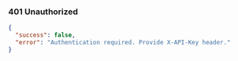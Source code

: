 ### 401 Unauthorized

```json
{
  "success": false,
  "error": "Authentication required. Provide X-API-Key header."
}
```
